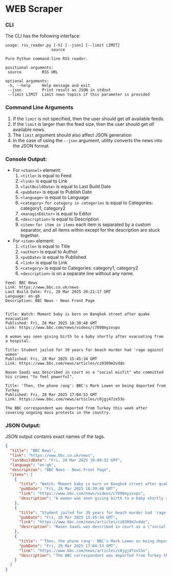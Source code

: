 # WEB Scraper

### CLI
The CLI has the following interface:
 ```shell
usage: rss_reader.py [-h] [--json] [--limit LIMIT]
                     source

Pure Python command-line RSS reader.

positional arguments:
  source         RSS URL

optional arguments:
  -h, --help     Help message and exit
  --json         Print result as JSON in stdout
  --limit LIMIT  Limit news topics if this parameter is provided
```

### Command Line Arguments

1) If the `limit` is not specified, then the user should get _all_ available feeds. 
2) If the `limit` is larger than the feed size, then the user should get _all_ available news.
3) The `limit` argument should also affect JSON generation
4) In the case of using the `--json` argument, utility converts the news into the JSON format.


### Console Output:

* For `<channel>` element:
  1. `<title>` is equal to Feed
  2. `<link>` is equal to Link
  3. `<lastBuildDate>` is equal to Last Build Date
  4. `<pubDate>` is equal to Publish Date 
  5. `<language>` is equal to Language
  6. `<category>` `for category in categories` is equal to Categories: category1, category2
  7. `<managinEditor>` is equal to Editor
  8. `<description>` is equal to Description
  9. `<item>` `for item in items` each item is separated by a custom separator, and all items within except for the description are stuck together.
* For `<item>` element:
  1. `<title>` is equal to Title
  2. `<author>` is equal to Author
  3. `<pubDate>` is equal to Published
  4. `<link>` is equal to Link
  5. `<category>` is equal to Categories: category1, category2
  6. `<description>` is on a separate line without any name.

```shell
Feed: BBC News
Link: https://www.bbc.co.uk/news
Last Build Date: Fri, 28 Mar 2025 20:21:17 GMT
Language: en-gb
Description: BBC News - News Front Page


Title: Watch: Moment baby is born on Bangkok street after quake evacuation
Published: Fri, 28 Mar 2025 18:30:40 GMT
Link: https://www.bbc.com/news/videos/c7898myzxvpo

A woman was seen giving birth to a baby shortly after evacuating from a hospital.

Title: Student jailed for 39 years for beach murder had 'rage against women'
Published: Fri, 28 Mar 2025 15:45:34 GMT
Link: https://www.bbc.com/news/articles/cz0309m2vddo

Nasen Saadi was described in court as a "social misfit" who committed his crimes "to feel powerful".

Title: 'Then, the phone rang': BBC's Mark Lowen on being deported from Turkey
Published: Fri, 28 Mar 2025 17:04:53 GMT
Link: https://www.bbc.com/news/articles/c0jgj47zx53o

The BBC correspondent was deported from Turkey this week after covering ongoing mass protests in the country.
```


### JSON Output:

JSON output contains exact names of the tags.

```json
{
  "title": "BBC News",
  "link": "https://www.bbc.co.uk/news",
  "lastBuildDate": "Fri, 28 Mar 2025 20:09:32 GMT",
  "language": "en-gb",
  "description": "BBC News - News Front Page",
  "items": [
    {
      "title": "Watch: Moment baby is born on Bangkok street after quake evacuation",
      "pubDate": "Fri, 28 Mar 2025 18:30:40 GMT",
      "link": "https://www.bbc.com/news/videos/c7898myzxvpo",
      "description": "A woman was seen giving birth to a baby shortly after evacuating from a hospital."
    },
    {
      "title": "Student jailed for 39 years for beach murder had 'rage against women'",
      "pubDate": "Fri, 28 Mar 2025 15:45:34 GMT",
      "link": "https://www.bbc.com/news/articles/cz0309m2vddo",
      "description": "Nasen Saadi was described in court as a \"social misfit\" who committed his crimes \"to feel powerful\"."
    },
    {
      "title": "'Then, the phone rang': BBC's Mark Lowen on being deported from Turkey",
      "pubDate": "Fri, 28 Mar 2025 17:04:53 GMT",
      "link": "https://www.bbc.com/news/articles/c0jgj47zx53o",
      "description": "The BBC correspondent was deported from Turkey this week after covering ongoing mass protests in the country."
    }
  ]
}
```

